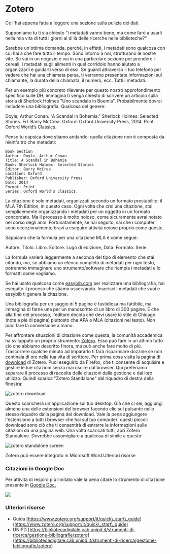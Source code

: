 # Zotero

Ce l'hai appena fatta a leggere una sezione sulla pulizia dei dati.&#x20;

Supponiamo tu ti sia chiesto  "i metadati vanno bene, ma come farò a usarli nella mia vita di tutti i giorni al di là delle ricerche nelle biblioteche?"&#x20;

Sarebbe un'ottima domanda, perchè, in effetti, i metadati sono qualcosa con cui hai a che fare tutto il tempo. Sono intorno a noi, strutturano le nostre vite. Se vai in un negozio e vai in una particolare sezione per prendere i cereali, i metadati sugli alimenti in quel corridoio hanno aiutato a organizzarli e guidarti verso di essi. Se guardi attraverso il tuo telefono per vedere che hai una chiamata persa, ti verranno presentate informazioni sul chiamante, la durata della chiamata, il numero, ecc. Tutti i metadati.&#x20;

Per un esempio più concreto rilevante per questo nostro approfondimento specifico sulle DH,  immagina ti venga chiesto di scrivere un articolo sulla storia di Sherlock Holmes "Uno scandalo in Boemia". Probabilmente dovrai includere una bibliografia. Qualcosa del genere:&#x20;

Doyle, Arthur Conan. “A Scandal in Bohemia.” Sherlock Holmes: Selected Stories. Ed. Barry McCrea. Oxford: Oxford University Press, 2014. Print. Oxford World’s Classics.

Penso tu capsica dove stiamo andando: quella citazione non è composta da nient'altro che metadati:

```
Book Section
Author: Doyle, Arthur Conan 
Title: A Scandal in Bohemia
Book: Sherlock Holmes: Selected Stories 
Editor: Barry McCrea
Location: Oxford
Publisher: Oxford University Press
Date: 2014 
Format: Print
Series: Oxford World’s Classics.
```

La citazione è solo metadati, organizzati secondo un formato prestabilito: il MLA 7th Edition, in questo caso. Ogni volta che crei una citazione, stai semplicemente organizzando i metadati per un oggetto in un formato concordato. Ma il processo è molto noioso, come sicuramente avrai notato nel corso degli anni. Fortunatamente, se hai seguito, sai che i computer sono eccezionalmente bravi a eseguire attività noiose proprio come queste.

Sappiamo che la formula per una citazione MLA è come segue:&#x20;

Autore. Titolo. Libro. Editore. Lugo di edizione, Data. Formato. Serie.

La formula varierà leggermente a seconda del tipo di elemento che stai citando, ma, se abbiamo un elenco completo di metadati per ogni testo, potremmo immaginare uno strumento/software che riempia i metadati e lo formatti come vogliamo.&#x20;

Se hai usato qualcosa come  [easybib.com](https://www.easybib.com) per realizzare una bibliografia, hai eseguito il proceso che stiamo osservando. Inserisci i metadati che vuoi e easybib ti genera la citazione.

Una bibliografia per un saggio di 5 pagine è fastidiosa ma fattibile, ma immagina di farne una per un manoscritto di un libro di 300 pagine. E che alla fine del processo, l'editore decida che devi usare lo stile di Chicago (note a piè di pagina) piuttosto che APA o  MLA (citazioni nel testo). Non puoi fare la conversione  a mano.

Per affrontare situazioni di citazione come questa, la comunità accademica ha sviluppato un proprio strumento: [Zotero](https://www.zotero.org). Esso può fare in un attimo tutto ciò che abbiamo descritto finora, ma può anche fare molto di più. Trascorrere qualche minuto ad impararlo ti farà risparmiare dozzine se non centinaia di ore nella tua vita di scrittore. Per prima cosa visita la pagina di [download](https://www.zotero.org/download/) di Zotero. Puoi eseguirlo da Firefox, che ti consente di acquisire e gestire le tue citazioni senza mai uscire dal browser. Qui preferiamo separare il processo di raccolta delle citazioni dalla gestione e dal loro utilizzo. Quindi scarica "Zotero Standalone" dal riquadro di destra della finestra:

![zotero download](../assets/data-cleaning/zotero-download.jpg)

Questo scaricherà un'applicazione sul tuo desktop. Già che ci sei, aggiungi almeno una delle estensioni del browser facendo clic sul pulsante nello stesso riquadro dalla pagina dei download. Vale la pena aggiungere l'estensione a tutti i browser che hai sul tuo computer: questi piccoli download sono ciò che ti consentirà di estrarre le informazioni sulle citazioni da una pagina web. Una volta scaricati tutti, apri Zotero Standalone. Dovrebbe assomigliare a qualcosa di simile a questo:

![zotero standalone screen](../assets/data-cleaning/zotero-standalone.jpg)

Zotero può essere integrato in Microsoft Word.Ulteriori risorse

### Citazioni in Google Doc

Per attività di respiro più limitato vale la pena citare lo strumento di citazione presente in [Google Doc. ](https://support.google.com/a/users/answer/9308832?hl=it)

![](../.gitbook/assets/screenshot-docs.google.com-2022.03.21-11\_26\_08.png)

### Ulteriori  risorse

* Guida [https://www.zotero.org/support/it/quick\_start\_guide](https://www.zotero.org/support/it/quick\_start\_guide)
* UNIPD [https://bibliotecadigitale.cab.unipd.it/strumenti-di-ricerca/gestione-bibliografie/zotero](https://bibliotecadigitale.cab.unipd.it/strumenti-di-ricerca/gestione-bibliografie/zotero)

